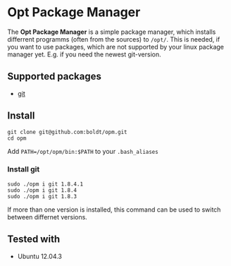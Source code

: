 # Opt Package Manager

The **Opt Package Manager** is a simple package manager, which installs 
differrent programms (often from the sources) to `/opt/`. This is needed, 
if you want to use packages, which are not supported by your linux package 
manager yet. E.g. if you need the newest git-version.

## Supported packages

* [git](http://git-scm.com/)

## Install

```
git clone git@github.com:boldt/opm.git
cd opm
```

Add `PATH=/opt/opm/bin:$PATH` to your `.bash_aliases`

### Install git

```
sudo ./opm i git 1.8.4.1
sudo ./opm i git 1.8.4
sudo ./opm i git 1.8.3
```

If more than one version is installed, this command can be used to switch 
between differnet versions.

## Tested with

* Ubuntu 12.04.3
